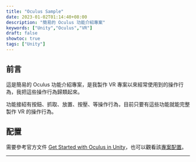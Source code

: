```yaml
---
title: "Oculus Sample"
date: 2023-01-02T01:14:40+08:00
description: "簡易的 Oculus 功能介紹專案"
keywords: ["Unity","Oculus","VR"]
draft: false
showtoc: true
tags: ["Unity"]
---
```


## 前言

這是簡易的 Oculus 功能介紹專案，是我製作 VR 專案以來經常使用到的操作行為，我把這些操作行為歸類起來。

功能接紹有按鈕、抓取、放置、按壓、等操作行為，目前只要有這些功能就能完整製作 VR 的操作行為。

## 配置

需要參考官方文件 [Get Started with Oculus in Unity]，也可以觀看該[專案配置][repo]。

____________________________________________________________

[Get Started with Oculus in Unity]:https://developer.oculus.com/documentation/unity/unity-gs-overview/

[repo]:https://github.com/Wenrong274/OculusSample
